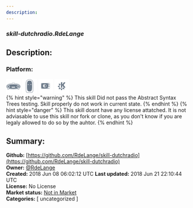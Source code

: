 ```yaml
---
description: 
---
```


### _skill-dutchradio.RdeLange_  
## Description:  
  
  
  
### Platform:  
 ![Mark I](../.gitbook/assets/mark-1-icon.png)  ![Mark II](../.gitbook/assets/mark-2-icon.png)  ![Picroft](../.gitbook/assets/picroft-icon.png)  ![plasmoid](../.gitbook/assets/kde.png)   
{% hint style="warning" %}
This skill Did not pass the Abstract Syntax Trees testing. Skill properly do not work in current state.
{% endhint %}
{% hint style="danger" %}
This skill dosnt have any license attatched. It is not adviasable to use this skill nor fork or clone, as you don't know if you are legaly allowed to do so by the auhtor.
{% endhint %}
  
## Summary:  
**Github:** [https://github.com/RdeLange/skill-dutchradio](https://github.com/RdeLange/skill-dutchradio)  
**Owner:** [@RdeLange](https://github.com/RdeLange)  
**Created:** 2018 Jun 08 06:02:12 UTC  **Last updated:** 2018 Jun 21 22:10:44 UTC  
**License:** No License  
**Market status:** [Not in Market](https://market.mycroft.ai/skill/)  
**Categories:** [ uncategorized ]   
